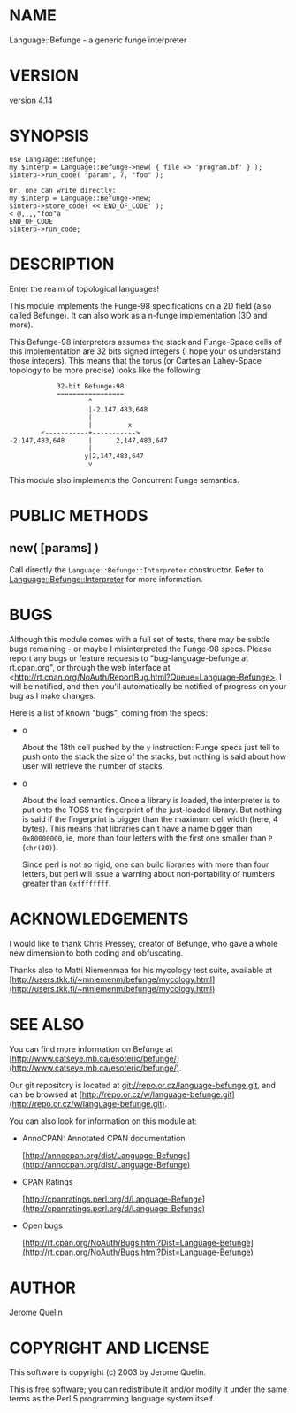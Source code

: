 # NAME

Language::Befunge - a generic funge interpreter

# VERSION

version 4.14

# SYNOPSIS

    use Language::Befunge;
    my $interp = Language::Befunge->new( { file => 'program.bf' } );
    $interp->run_code( "param", 7, "foo" );

    Or, one can write directly:
    my $interp = Language::Befunge->new;
    $interp->store_code( <<'END_OF_CODE' );
    < @,,,,"foo"a
    END_OF_CODE
    $interp->run_code;

# DESCRIPTION

Enter the realm of topological languages!

This module implements the Funge-98 specifications on a 2D field (also
called Befunge). It can also work as a n-funge implementation (3D and
more).

This Befunge-98 interpreters assumes the stack and Funge-Space cells
of this implementation are 32 bits signed integers (I hope your os
understand those integers). This means that the torus (or Cartesian
Lahey-Space topology to be more precise) looks like the following:

                32-bit Befunge-98
                =================
                        ^
                        |-2,147,483,648
                        |
                        |         x
            <-----------+----------->
    -2,147,483,648      |      2,147,483,647
                        |
                       y|2,147,483,647
                        v

This module also implements the Concurrent Funge semantics.

# PUBLIC METHODS

## new( \[params\] )

Call directly the `Language::Befunge::Interpreter` constructor. Refer
to [Language::Befunge::Interpreter](https://metacpan.org/pod/Language::Befunge::Interpreter) for more information.

# BUGS

Although this module comes with a full set of tests, there may be subtle bugs
remaining - or maybe I misinterpreted the Funge-98 specs. Please report any
bugs or feature requests to "bug-language-befunge at rt.cpan.org", or through
the web interface at
&lt;http://rt.cpan.org/NoAuth/ReportBug.html?Queue=Language-Befunge>. I will be
notified, and then you'll automatically be notified of progress on your bug as
I make changes.

Here is a list of known "bugs", coming from the specs:

- o

    About the 18th cell pushed by the `y` instruction: Funge specs just
    tell to push onto the stack the size of the stacks, but nothing is
    said about how user will retrieve the number of stacks.

- o

    About the load semantics. Once a library is loaded, the interpreter is
    to put onto the TOSS the fingerprint of the just-loaded library. But
    nothing is said if the fingerprint is bigger than the maximum cell
    width (here, 4 bytes). This means that libraries can't have a name
    bigger than `0x80000000`, ie, more than four letters with the first
    one smaller than `P` (`chr(80)`).

    Since perl is not so rigid, one can build libraries with more than
    four letters, but perl will issue a warning about non-portability of
    numbers greater than `0xffffffff`.

# ACKNOWLEDGEMENTS

I would like to thank Chris Pressey, creator of Befunge, who gave a
whole new dimension to both coding and obfuscating.

Thanks also to Matti Niemenmaa for his mycology test suite, available at
[http://users.tkk.fi/~mniemenm/befunge/mycology.html](http://users.tkk.fi/~mniemenm/befunge/mycology.html)

# SEE ALSO

You can find more information on Befunge at
[http://www.catseye.mb.ca/esoteric/befunge/](http://www.catseye.mb.ca/esoteric/befunge/).

Our git repository is located at [git://repo.or.cz/language-befunge.git](git://repo.or.cz/language-befunge.git), and
can be browsed at [http://repo.or.cz/w/language-befunge.git](http://repo.or.cz/w/language-befunge.git).

You can also look for information on this module at:

- AnnoCPAN: Annotated CPAN documentation

    [http://annocpan.org/dist/Language-Befunge](http://annocpan.org/dist/Language-Befunge)

- CPAN Ratings

    [http://cpanratings.perl.org/d/Language-Befunge](http://cpanratings.perl.org/d/Language-Befunge)

- Open bugs

    [http://rt.cpan.org/NoAuth/Bugs.html?Dist=Language-Befunge](http://rt.cpan.org/NoAuth/Bugs.html?Dist=Language-Befunge)

# AUTHOR

Jerome Quelin

# COPYRIGHT AND LICENSE

This software is copyright (c) 2003 by Jerome Quelin.

This is free software; you can redistribute it and/or modify it under
the same terms as the Perl 5 programming language system itself.

